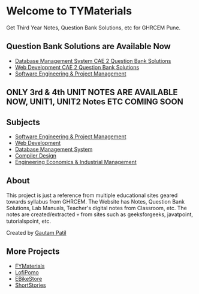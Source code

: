 # Welcome to TYMaterials

Get Third Year Notes, Question Bank Solutions, etc for GHRCEM Pune.

## **Question Bank Solutions are Available Now**

- [Database Management System CAE 2 Question Bank Solutions](dbms/DBMS-CAE-2-Question-Bank.md)
- [Web Development CAE 2 Question Bank Solutions](WD/WD-CAE-2-Question-Bank.md)
- [Software Engineering & Project Management](sepm/SEPM-CAE-2-Question-Bank.md)

## **ONLY 3rd & 4th UNIT NOTES ARE AVAILABLE NOW, UNIT1, UNIT2 Notes ETC COMING SOON**

## Subjects

- [Software Engineering & Project Management](sepm/index.md)
- [Web Development](WD/index.md)
- [Database Management System](dbms/index.md)
- [Compiler Design](cd/index.md)
- [Engineering Economics & Industrial Management](eeim/index.md)

## About

This project is just a reference from multiple educational sites geared towards syllabus from GHRCEM.
The Website has Notes, Question Bank Solutions, Lab Manuals, Teacher's digital notes from Classroom, etc. The notes are created/extracted :skull: from sites such as geeksforgeeks, javatpoint, tutorialspoint, etc.

Created by [Gautam Patil](https://gautampatil.tech)

## More Projects

- [FYMaterials](https://fymaterials.live)
- [LofiPomo](https://lofipomo.gautampatil11.repl.co)
- [EBikeStore](https://ebikestore.gautampatil.tech)
- [ShortStories](https://short-stories-webapp.vercel.app/)
